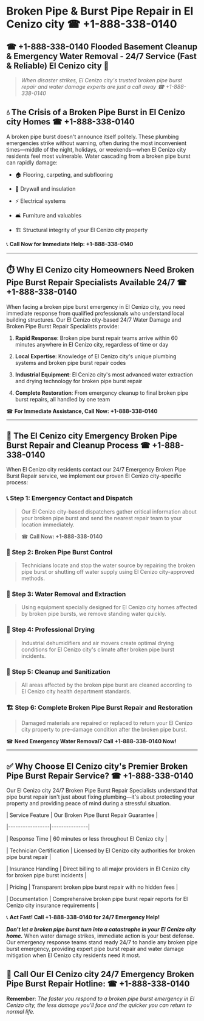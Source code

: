 # Broken Pipe & Burst Pipe Repair in El Cenizo city ☎ +1-888-338-0140  
## ☎ +1-888-338-0140 Flooded Basement Cleanup & Emergency Water Removal - 24/7 Service (Fast & Reliable) El Cenizo city 🚨  

> *When disaster strikes, El Cenizo city's trusted broken pipe burst repair and water damage experts are just a call away ☎ +1-888-338-0140*  

## 💧 The Crisis of a Broken Pipe Burst in El Cenizo city Homes ☎ +1-888-338-0140  

A broken pipe burst doesn't announce itself politely. These plumbing emergencies strike without warning, often during the most inconvenient times—middle of the night, holidays, or weekends—when El Cenizo city residents feel most vulnerable. Water cascading from a broken pipe burst can rapidly damage:  

* 🏠 Flooring, carpeting, and subflooring  
* 🧱 Drywall and insulation  
* ⚡ Electrical systems  
* 🛋️ Furniture and valuables  
* 🏗️ Structural integrity of your El Cenizo city property  

📞 **Call Now for Immediate Help: +1-888-338-0140**  

---  

## ⏱️ Why El Cenizo city Homeowners Need Broken Pipe Burst Repair Specialists Available 24/7 ☎ +1-888-338-0140  

When facing a broken pipe burst emergency in El Cenizo city, you need immediate response from qualified professionals who understand local building structures. Our El Cenizo city-based 24/7 Water Damage and Broken Pipe Burst Repair Specialists provide:  

1. **Rapid Response**: Broken pipe burst repair teams arrive within 60 minutes anywhere in El Cenizo city, regardless of time or day  
2. **Local Expertise**: Knowledge of El Cenizo city's unique plumbing systems and broken pipe burst repair codes  
3. **Industrial Equipment**: El Cenizo city's most advanced water extraction and drying technology for broken pipe burst repair  
4. **Complete Restoration**: From emergency cleanup to final broken pipe burst repairs, all handled by one team  

☎ **For Immediate Assistance, Call Now: +1-888-338-0140**  

---  

## 🔧 The El Cenizo city Emergency Broken Pipe Burst Repair and Cleanup Process ☎ +1-888-338-0140  

When El Cenizo city residents contact our 24/7 Emergency Broken Pipe Burst Repair service, we implement our proven El Cenizo city-specific process:  

### 📞 Step 1: Emergency Contact and Dispatch  
> Our El Cenizo city-based dispatchers gather critical information about your broken pipe burst and send the nearest repair team to your location immediately.  
> ☎ **Call Now: +1-888-338-0140**  

### 🚿 Step 2: Broken Pipe Burst Control  
> Technicians locate and stop the water source by repairing the broken pipe burst or shutting off water supply using El Cenizo city-approved methods.  

### 🌊 Step 3: Water Removal and Extraction  
> Using equipment specially designed for El Cenizo city homes affected by broken pipe bursts, we remove standing water quickly.  

### 💨 Step 4: Professional Drying  
> Industrial dehumidifiers and air movers create optimal drying conditions for El Cenizo city's climate after broken pipe burst incidents.  

### 🧼 Step 5: Cleanup and Sanitization  
> All areas affected by the broken pipe burst are cleaned according to El Cenizo city health department standards.  

### 🏗️ Step 6: Complete Broken Pipe Burst Repair and Restoration  
> Damaged materials are repaired or replaced to return your El Cenizo city property to pre-damage condition after the broken pipe burst.  

☎ **Need Emergency Water Removal? Call +1-888-338-0140 Now!**  

---  

## ✅ Why Choose El Cenizo city's Premier Broken Pipe Burst Repair Service? ☎ +1-888-338-0140  

Our El Cenizo city 24/7 Broken Pipe Burst Repair Specialists understand that pipe burst repair isn't just about fixing plumbing—it's about protecting your property and providing peace of mind during a stressful situation.  

| Service Feature | Our Broken Pipe Burst Repair Guarantee |  
|-----------------|---------------|  
| Response Time | 60 minutes or less throughout El Cenizo city |  
| Technician Certification | Licensed by El Cenizo city authorities for broken pipe burst repair |  
| Insurance Handling | Direct billing to all major providers in El Cenizo city for broken pipe burst incidents |  
| Pricing | Transparent broken pipe burst repair with no hidden fees |  
| Documentation | Comprehensive broken pipe burst repair reports for El Cenizo city insurance requirements |  

📞 **Act Fast! Call +1-888-338-0140 for 24/7 Emergency Help!**  

***Don't let a broken pipe burst turn into a catastrophe in your El Cenizo city home.*** When water damage strikes, immediate action is your best defense. Our emergency response teams stand ready 24/7 to handle any broken pipe burst emergency, providing expert pipe burst repair and water damage mitigation when El Cenizo city residents need it most.  

## 📱 Call Our El Cenizo city 24/7 Emergency Broken Pipe Burst Repair Hotline: ☎ +1-888-338-0140  

**Remember**: *The faster you respond to a broken pipe burst emergency in El Cenizo city, the less damage you'll face and the quicker you can return to normal life.*